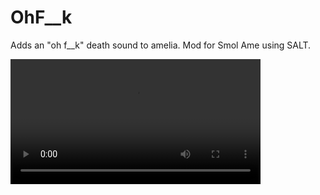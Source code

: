 # OhF__k
 Adds an "oh f__k" death sound to amelia. Mod for Smol Ame using SALT.
 

<video src="https://user-images.githubusercontent.com/34462599/172108784-8560050a-1fe7-462e-8c57-d9f88d3cfc8e.mov" data-canonical-src="https://user-images.githubusercontent.com/34462599/172108784-8560050a-1fe7-462e-8c57-d9f88d3cfc8e.mov" controls="controls" class="d-block rounded-bottom-2 border-top width-fit" style="max-height:640px; min-height: 200px" autoplay/>


[![](https://user-images.githubusercontent.com/34462599/172133740-8480a2d4-e2ab-47c4-b608-b716388d8758.png)](https://www.nexusmods.com//mods/10&game_id=3759)
